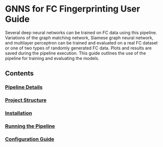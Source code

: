 # GNNS for FC Fingerprinting User Guide

Several deep neural networks can be trained on FC data using this pipeline. Variations of the graph matching network, Siamese graph neural network, and multilayer perceptron can be trained and evaluated on a real FC dataset or one of two types of randomly generated FC data. Plots and results are saved during the pipeline execution. This guide outlines the use of the pipeline for training and evaluating the models.

## Contents
### [Pipeline Details](pipeline_details.md)  
### [Project Structure](pipeline_structure.md)  
### [Installation](installation.md)  
### [Running the Pipeline](running_the_pipeline.md)  
### [Configuration Guide](configuration_guide.md)